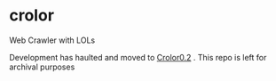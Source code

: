 # crolor
Web Crawler with LOLs
<p>Development has haulted and moved to <a href="https://github.com/brysbroughton/crolor0.2">Crolor0.2</a> . This repo is left for archival purposes</p>
